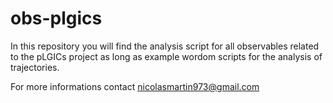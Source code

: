 # obs-plgics

In this repository you will find the analysis script for all observables
related to the pLGICs project as long as example wordom scripts for the 
analysis of trajectories.

For more informations contact nicolasmartin973@gmail.com
